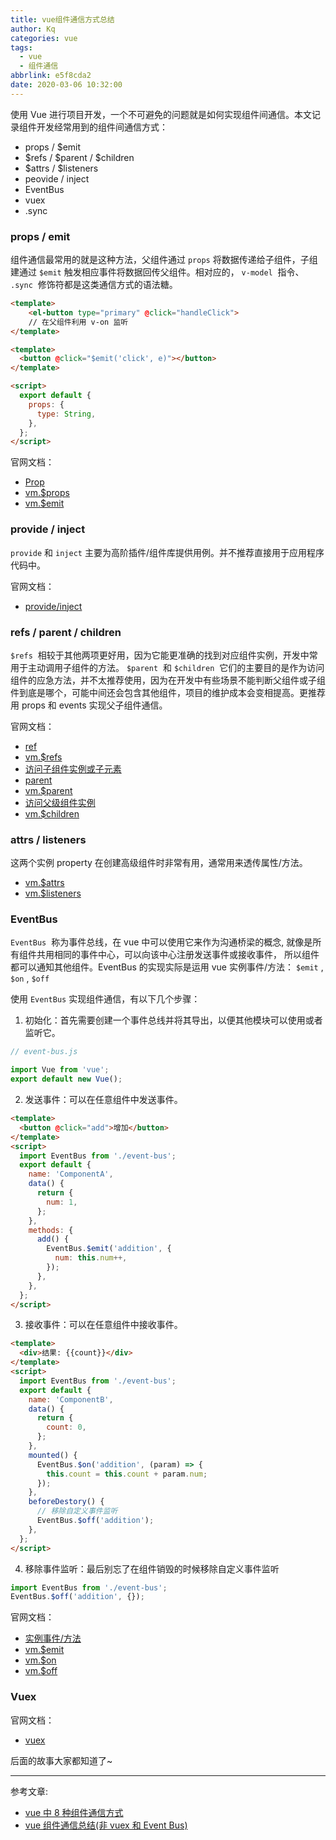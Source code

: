 ```yaml
---
title: vue组件通信方式总结
author: Kq
categories: vue
tags:
  - vue
  - 组件通信
abbrlink: e5f8cda2
date: 2020-03-06 10:32:00
---
```


使用 Vue 进行项目开发，一个不可避免的问题就是如何实现组件间通信。本文记录组件开发经常用到的组件间通信方式：

- props / $emit
- $refs / $parent / $children
- $attrs / $listeners
- peovide / inject
- EventBus
- vuex
- .sync

### props / emit

组件通信最常用的就是这种方法，父组件通过 `props` 将数据传递给子组件，子组建通过 `$emit` 触发相应事件将数据回传父组件。相对应的， `v-model`  指令、 `.sync`  修饰符都是这类通信方式的语法糖。

```html
<template>
    <el-button type="primary" @click="handleClick">
    // 在父组件利用 v-on 监听
</template>
```

```html
<template>
  <button @click="$emit('click', e)"></button>
</template>

<script>
  export default {
    props: {
      type: String,
    },
  };
</script>
```

官网文档：

- [Prop](https://cn.vuejs.org/v2/guide/components-props.html)
- [vm.$props](https://cn.vuejs.org/v2/api/#vm-props)
- [vm.$emit](https://cn.vuejs.org/v2/api/#vm-emit)

### provide / inject

`provide` 和 `inject` 主要为高阶插件/组件库提供用例。并不推荐直接用于应用程序代码中。

官网文档：

- [provide/inject](https://cn.vuejs.org/v2/api/#provide-inject)

### refs / parent / children

`$refs`  相较于其他两项更好用，因为它能更准确的找到对应组件实例，开发中常用于主动调用子组件的方法。
`$parent`  和 `$children`  它们的主要目的是作为访问组件的应急方法，并不太推荐使用，因为在开发中有些场景不能判断父组件或子组件到底是哪个，可能中间还会包含其他组件，项目的维护成本会变相提高。更推荐用 props 和 events 实现父子组件通信。

官网文档：

- [ref](https://cn.vuejs.org/v2/api/#ref)
- [vm.$refs](https://cn.vuejs.org/v2/api/#vm-refs)
- [访问子组件实例或子元素](https://cn.vuejs.org/v2/guide/components-edge-cases.html#%E8%AE%BF%E9%97%AE%E5%AD%90%E7%BB%84%E4%BB%B6%E5%AE%9E%E4%BE%8B%E6%88%96%E5%AD%90%E5%85%83%E7%B4%A0)
- [parent](https://cn.vuejs.org/v2/api/#parent)
- [vm.$parent](https://cn.vuejs.org/v2/api/#vm-parent)
- [访问父级组件实例](https://cn.vuejs.org/v2/guide/components-edge-cases.html#%E8%AE%BF%E9%97%AE%E7%88%B6%E7%BA%A7%E7%BB%84%E4%BB%B6%E5%AE%9E%E4%BE%8B)
- [vm.$children](https://cn.vuejs.org/v2/api/#vm-children)

### attrs / listeners

这两个实例 property 在创建高级组件时非常有用，通常用来透传属性/方法。

- [vm.$attrs](https://cn.vuejs.org/v2/api/#vm-attrs)
- [vm.$listeners](https://cn.vuejs.org/v2/api/#vm-listeners)

### EventBus

`EventBus`  称为事件总线，在 vue 中可以使用它来作为沟通桥梁的概念, 就像是所有组件共用相同的事件中心，可以向该中心注册发送事件或接收事件， 所以组件都可以通知其他组件。EventBus 的实现实际是运用 vue 实例事件/方法： `$emit` , `$on` , `$off`

使用 `EventBus` 实现组件通信，有以下几个步骤：

1. 初始化：首先需要创建一个事件总线并将其导出，以便其他模块可以使用或者监听它。

```javascript
// event-bus.js

import Vue from 'vue';
export default new Vue();
```

2. 发送事件：可以在任意组件中发送事件。

```html
<template>
  <button @click="add">增加</button>
</template>
<script>
  import EventBus from './event-bus';
  export default {
    name: 'ComponentA',
    data() {
      return {
        num: 1,
      };
    },
    methods: {
      add() {
        EventBus.$emit('addition', {
          num: this.num++,
        });
      },
    },
  };
</script>
```

3. 接收事件：可以在任意组件中接收事件。

```html
<template>
  <div>结果: {{count}}</div>
</template>
<script>
  import EventBus from './event-bus';
  export default {
    name: 'ComponentB',
    data() {
      return {
        count: 0,
      };
    },
    mounted() {
      EventBus.$on('addition', (param) => {
        this.count = this.count + param.num;
      });
    },
    beforeDestory() {
      // 移除自定义事件监听
      EventBus.$off('addition');
    },
  };
</script>
```

4. 移除事件监听：最后别忘了在组件销毁的时候移除自定义事件监听

```javascript
import EventBus from './event-bus';
EventBus.$off('addition', {});
```

官网文档：

- [实例事件/方法](https://cn.vuejs.org/v2/api/#%E5%AE%9E%E4%BE%8B%E6%96%B9%E6%B3%95-%E4%BA%8B%E4%BB%B6)
- [vm.$emit](https://cn.vuejs.org/v2/api/#vm-emit)
- [vm.$on](https://cn.vuejs.org/v2/api/#vm-on)
- [vm.$off](https://cn.vuejs.org/v2/api/#vm-off)

### Vuex

官网文档：

- [vuex](https://vuex.vuejs.org/zh/)

后面的故事大家都知道了~

---

参考文章:

- [vue 中 8 种组件通信方式](https://juejin.im/post/5d267dcdf265da1b957081a3)
- [vue 组件通信总结(非 vuex 和 Event Bus)](https://juejin.im/post/5c5910faf265da2da15d9424)
